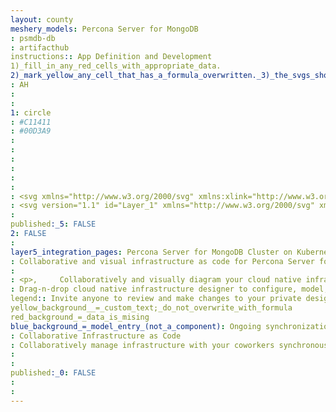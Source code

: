 ```yaml
---
layout: county 
meshery_models: Percona Server for MongoDB
: psmdb-db
: artifacthub
instructions:: App Definition and Development
1)_fill_in_any_red_cells_with_appropriate_data.
2)_mark_yellow_any_cell_that_has_a_formula_overwritten._3)_the_svgs_shouldn't_have_xml_header_they_are_added_programmatically_through_workflows: Database
: AH
: 
: 
1: circle
: #C11411
: #00D3A9
: 
: 
: 
: 
: 
: 
: <svg xmlns="http://www.w3.org/2000/svg" xmlns:xlink="http://www.w3.org/1999/xlink" width="256px" height="250px" viewBox="0 0 256 250" version="1.1" preserveAspectRatio="xMidYMid">,     <defs>,         <linearGradient x1="50%" y1="0%" x2="50%" y2="100%" id="linearGradient-1">,             <stop stop-color="#FBB32F" offset="0%"/>,             <stop stop-color="#C11511" offset="50.4738739%"/>,             <stop stop-color="#C11411" offset="100%"/>,         </linearGradient>,     </defs>,         <g>,                 <path d="M128,0.5784 C57.308,0.5784 0,56.4134 0,125.2894 C0,168.3754 22.427,206.3554 56.526,228.7594 L56.526,125.3544 C56.525,125.1964 56.503,125.0444 56.503,124.8874 C56.503,124.7294 56.525,124.5774 56.526,124.4194 L56.526,123.5424 L56.569,123.5424 C57.27,83.3964 88.904,51.0614 127.892,51.0614 C167.319,51.0614 199.28,84.1144 199.28,124.8874 C199.28,165.6594 167.319,198.7124 127.892,198.7124 C112.536,198.7124 98.349,193.6504 86.705,185.1204 L86.705,243.3274 C99.665,247.6314 113.545,250.0004 128,250.0004 C198.692,250.0004 256,194.1654 256,125.2894 C256,56.4134 198.692,0.5784 128,0.5784" fill="url(#linearGradient-1)"/>,                 <path d="M171.1966,127.4716 C171.1966,151.0616 152.0736,170.1846 128.4836,170.1846 C104.8936,170.1846 85.7696,151.0616 85.7696,127.4716 C85.7696,103.8816 104.8936,84.7586 128.4836,84.7586 C152.0736,84.7586 171.1966,103.8816 171.1966,127.4716" fill="#FCB42F"/>,         </g>, </svg>
: <svg version="1.1" id="Layer_1" xmlns="http://www.w3.org/2000/svg" xmlns:xlink="http://www.w3.org/1999/xlink" x="0px" y="0px", 	 viewBox="0 0 256 250" style="enable-background:new 0 0 256 250;" xml:space="preserve">, <style type="text/css">, 	.st0{fill:#FFFFFF;}, </style>, <g>, 	<path class="st0" d="M128,0.6C57.3,0.6,0,56.4,0,125.3c0,43.1,22.4,81.1,56.5,103.5V125.4c0-0.2,0-0.3,0-0.5c0-0.2,0-0.3,0-0.5, 		v-0.9h0c0.7-40.1,32.3-72.5,71.3-72.5c39.4,0,71.4,33.1,71.4,73.8c0,40.8-32,73.8-71.4,73.8c-15.4,0-29.5-5.1-41.2-13.6v58.2, 		c13,4.3,26.8,6.7,41.3,6.7c70.7,0,128-55.8,128-124.7S198.7,0.6,128,0.6"/>, 	<path class="st0" d="M171.2,127.5c0,23.6-19.1,42.7-42.7,42.7s-42.7-19.1-42.7-42.7s19.1-42.7,42.7-42.7S171.2,103.9,171.2,127.5", 		/>, </g>, </svg>
: 
published:_5: FALSE
2: FALSE
: 
layer5_integration_pages: Percona Server for MongoDB Cluster on Kubernetes controlled by Percona Operator for MongoDB.
: Collaborative and visual infrastructure as code for Percona Server for MongoDB
: 
: <p>,     Collaboratively and visually diagram your cloud native infrastructure with GitOps-style pipeline integration. Design, test, and manage configuration your Kubernetes-based, containerized applications as a visual topology., </p>, <p>,     Looking for best practice cloud native design and deployment best practices? Choose from thousands of pre-built components in MeshMap. Choose from hundreds of ready-made design patterns by importing templates from Meshery Catalog or use our low code designer, MeshMap, to create and deploy your own cloud native infrastructure designs., </p>
: Drag-n-drop cloud native infrastructure designer to configure, model, and deploy your workloads.
legend:: Invite anyone to review and make changes to your private designs.
yellow_background__=_custom_text;_do_not_overwrite_with_formula
red_background_=_data_is_mising
blue_background_=_model_entry_(not_a_component): Ongoing synchronization of Kubernetes configuration and changes across any number of clusters.
: Collaborative Infrastructure as Code
: Collaboratively manage infrastructure with your coworkers synchronously sharing the same designs.
: 
: 
published:_0: FALSE
: 
: 
---
```

